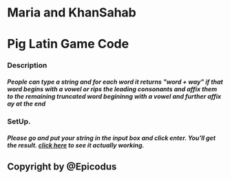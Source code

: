 # Maria and KhanSahab
# Pig Latin Game Code
### Description
##### People can type a  string and for each word it returns "word + way" if that word begins with a vowel or rips the leading consonants and affix them to the remaining truncated word begininng with a vowel and further affix ay at the end
### SetUp.
##### Please go and put your string in the input box and click enter. You'll get the result. [click here](https://nkhakwan.github.io/wednesdayWeek3LeapYearStuff/) to see it actually working.
## Copyright by @Epicodus
